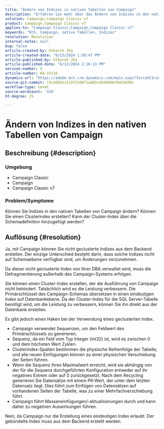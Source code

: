 ```yaml
---
title: "Ändern von Indizes in nativen Tabellen von Campaign"
description: "Erfahren Sie mehr über das Ändern von Indizes in den nativen Tabellen von Campaign und das Erstellen eines Clusterindex."
solution: Campaign,Campaign Classic v7
product: Campaign,Campaign Classic v7
applies-to: "Campaign Classic,Campaign,Campaign Classic v7"
keywords: "KCS, Campaign, native Tabellen, Indizes"
resolution: Resolution
internal-notes: null
bug: false
article-created-by: Utkarsh Jha
article-created-date: "6/13/2024 1:58:47 PM"
article-published-by: Utkarsh Jha
article-published-date: "6/13/2024 2:16:13 PM"
version-number: 4
article-number: KA-15116
dynamics-url: "https://adobe-ent.crm.dynamics.com/main.aspx?forceUCI=1&pagetype=entityrecord&etn=knowledgearticle&id=320e900d-8d29-ef11-840a-00224808decd"
source-git-commit: 73cdd563c519f23d6f1ad85c49366bb70d29d39c
workflow-type: tm+mt
source-wordcount: '316'
ht-degree: 2%

---
```


# Ändern von Indizes in den nativen Tabellen von Campaign

## Beschreibung {#description}


### Umgebung

- Campaign Classic
- Campaign
- Campaign Classic v7


### Problem/Symptome

Können Sie Indizes in den nativen Tabellen von Campaign ändern?
Können Sie einen Clusterindex erstellen?
Kann der Cluster-Index über die Schemadefinition hinzugefügt werden?


## Auflösung {#resolution}


Ja, mit Campaign können Sie nicht geclusterte Indizes aus dem Backend erstellen. Der einzige Unterschied besteht darin, dass solche Indizes nicht auf Schemaebene verfügbar sind, um Änderungen vorzunehmen. 

Da dieser nicht geclusterte Index von Ihrer DBA verwaltet wird, muss die Defragmentierung außerhalb des Campaign-Systems erfolgen.

Sie können einen Cluster-Index erstellen, der die Ausführung von Campaign nicht behindert. Tatsächlich wird es die Leistung verbessern. Die Primärschlüssel des Campaign-Schemas übersetzen in einen eindeutigen Index auf Datenbankebene. Da der Cluster-Index für die SQL Server-Tabelle benötigt wird, um die Leistung zu verbessern, können Sie ihn direkt aus der Datenbank erstellen.

Es gibt jedoch einen Haken bei der Verwendung eines geclusterten Index.

- Campaign verwendet Sequenzen, um den Feldwert des Primärschlüssels zu generieren.
- Sequenz, da ein Feld vom Typ Integer (int32) ist, wird es zwischen 0 und dem höchsten Wert Zyklen.
- Clusterindex-Spalten bestimmen die physische Reihenfolge der Tabelle, und alle neuen Einfügungen können zu einer physischen Verschiebung der Seiten führen.
- Wenn die Sequenz ihren Maximalwert erreicht, wird sie abhängig von der für die Sequenz durchgeführten Konfiguration entweder auf ihr negatives Extrem oder auf 0 zurückgesetzt. Nach dem Recycling generieren Sie Datensätze mit einem PK-Wert, der unter dem letzten Datensatz liegt. Dies führt zum Einfügen von Datensätzen auf vorhandenen Seiten der Tabelle, was zu einer Mehrfachverschiebung führt.
- Campaign führt Masseneinfügungen/-aktualisierungen durch und kann daher zu negativen Auswirkungen führen.


Nein, da Campaign nur die Erstellung eines eindeutigen Index erlaubt. Der gebündelte Index muss aus dem Backend erstellt werden.
